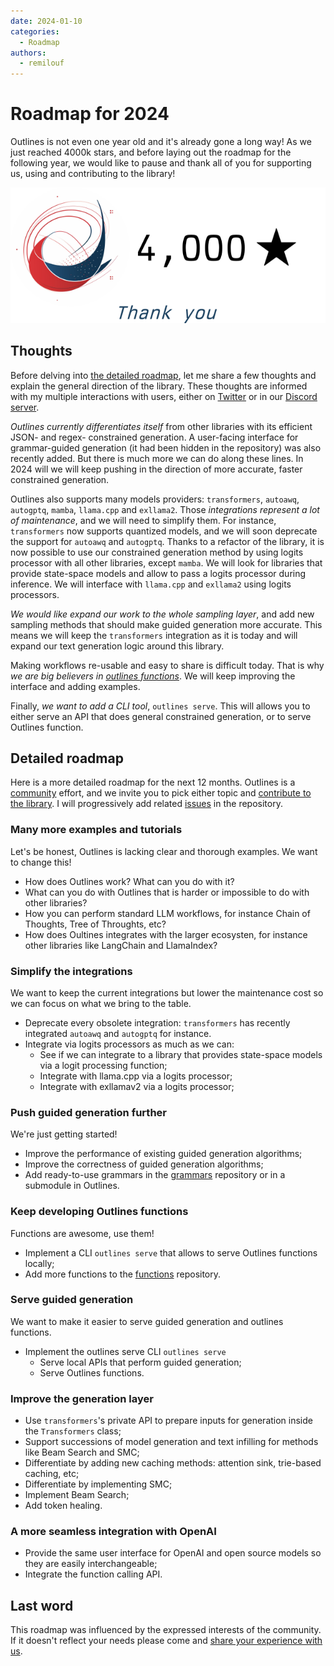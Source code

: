 ```yaml
---
date: 2024-01-10
categories:
  - Roadmap
authors:
  - remilouf
---
```


# Roadmap for 2024

Outlines is not even one year old and it's already gone a long way! As we just reached 4000k stars, and before laying out the roadmap for the following year, we would like to pause and thank all of you for supporting us, using and contributing to the library!

![4000 stars](../assets/4000_stars.png)

## Thoughts

Before delving into [the detailed roadmap](#detailed-roadmap), let me share a few thoughts and explain the general direction of the library. These thoughts are informed with my multiple interactions with users, either on [Twitter](https://twitter.com/remilouf) or in our [Discord server](https://discord.gg/ZxBxyWmW5n).

*Outlines currently differentiates itself* from other libraries with its efficient JSON- and regex- constrained generation. A user-facing interface for grammar-guided generation (it had been hidden in the repository) was also recently added. But there is much more we can do along these lines. In 2024 will we will keep pushing in the direction of more accurate, faster constrained generation.

Outlines also supports many models providers: `transformers`, `autoawq`, `autogptq`, `mamba`, `llama.cpp` and `exllama2`. Those *integrations represent a lot of maintenance*, and we will need to simplify them. For instance, `transformers` now supports quantized models, and we will soon deprecate the support for `autoawq` and `autogptq`.
Thanks to a refactor of the library, it is now possible to use our constrained generation method by using logits processor with all other libraries, except `mamba`. We will look for libraries that provide state-space models and allow to pass a logits processor during inference. We will interface with `llama.cpp` and `exllama2` using logits processors.

*We would like expand our work to the whole sampling layer*, and add new sampling methods that should make guided generation more accurate. This means we will keep the `transformers` integration as it is today and will expand our text generation logic around this library.

Making workflows re-usable and easy to share is difficult today. That is why *we are big believers in [outlines functions](https://github.com/outlines-dev/functions)*. We will keep improving the interface and adding examples.

Finally, *we want to add a CLI tool*, `outlines serve`. This will allows you to either serve an API that does general constrained generation, or to serve Outlines function.

## Detailed roadmap

Here is a more detailed roadmap for the next 12 months. Outlines is a [community](https://discord.gg/ZxBxyWmW5n) effort, and we invite you to pick either topic and [contribute to the library](https://github.com/outlines-dev/outlines). I will progressively add related [issues](https://github.com/outlines-dev/outlines/issues) in the repository.

### Many more examples and tutorials

Let's be honest, Outlines is lacking clear and thorough examples. We want to change this!

* How does Outlines work? What can you do with it?
* What can you do with Outlines that is harder or impossible to do with other libraries?
* How you can perform standard LLM workflows, for instance Chain of Thoughts, Tree of Throughts, etc?
* How does Oultines integrates with the larger ecosysten, for instance other libraries like LangChain and LlamaIndex?

### Simplify the integrations

We want to keep the current integrations but lower the maintenance cost so we can focus on what we bring to the table.

* Deprecate every obsolete integration: `transformers` has recently integrated `autoawq` and `autogptq` for instance.
* Integrate via logits processors as much as we can:
  * See if we can integrate to a library that provides state-space models via a logit processing function;
  * Integrate with llama.cpp via a logits processor;
  * Integrate with exllamav2 via a logits processor;

### Push guided generation further

We're just getting started!

* Improve the performance of existing guided generation algorithms;
* Improve the correctness of guided generation algorithms;
* Add ready-to-use grammars in the [grammars](https://github.com/outlines-dev/grammars) repository or in a submodule in Outlines.

### Keep developing Outlines functions

Functions are awesome, use them!

* Implement a CLI `outlines serve` that allows to serve Outlines functions locally;
* Add more functions to the [functions](https://github.com/outlines-dev/functions) repository.

### Serve guided generation

We want to make it easier to serve guided generation and outlines functions.

* Implement the outlines serve CLI `outlines serve`
  - Serve local APIs that perform guided generation;
  - Serve Outlines functions.

### Improve the generation layer

* Use `transformers`'s private API to prepare inputs for generation inside the `Transformers` class;
* Support successions of model generation and text infilling for methods like Beam Search and SMC;
* Differentiate by adding new caching methods: attention sink, trie-based caching, etc;
* Differentiate by implementing SMC;
* Implement Beam Search;
* Add token healing.

### A more seamless integration with OpenAI

* Provide the same user interface for OpenAI and open source models so they are easily interchangeable;
* Integrate the function calling API.

## Last word

This roadmap was influenced by the expressed interests of the community. If it doesn't reflect your needs please come and [share your experience with us](https://discord.gg/ZxBxyWmW5n).
